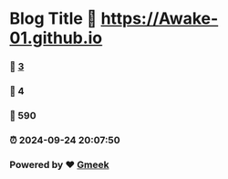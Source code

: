 # Blog Title :link: https://Awake-01.github.io 
### :page_facing_up: [3](https://Awake-01.github.io/tag.html) 
### :speech_balloon: 4 
### :hibiscus: 590 
### :alarm_clock: 2024-09-24 20:07:50 
### Powered by :heart: [Gmeek](https://github.com/Meekdai/Gmeek)
